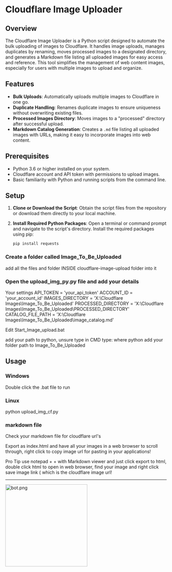 # Cloudflare Image Uploader

## Overview

The Cloudflare Image Uploader is a Python script designed to automate the bulk uploading of images to Cloudflare. It handles image uploads, manages duplicates by renaming, moves processed images to a designated directory, and generates a Markdown file listing all uploaded images for easy access and reference. This tool simplifies the management of web content images, especially for users with multiple images to upload and organize.

## Features

- **Bulk Uploads**: Automatically uploads multiple images to Cloudflare in one go.
- **Duplicate Handling**: Renames duplicate images to ensure uniqueness without overwriting existing files.
- **Processed Images Directory**: Moves images to a "processed" directory after successful upload.
- **Markdown Catalog Generation**: Creates a `.md` file listing all uploaded images with URLs, making it easy to incorporate images into web content.

## Prerequisites

- Python 3.6 or higher installed on your system.
- Cloudflare account and API token with permissions to upload images.
- Basic familiarity with Python and running scripts from the command line.

## Setup

1. **Clone or Download the Script**: Obtain the script files from the repository or download them directly to your local machine.

2. **Install Required Python Packages**:
   Open a terminal or command prompt and navigate to the script's directory. Install the required packages using pip:

   ```bash
   pip install requests

### Create a folder called Image_To_Be_Uploaded

add all the files and folder INSIDE cloudflare-image-upload folder into it


### Open the upload_img_py.py file and add your details 

Your settings
API_TOKEN = 'your_api_token'
ACCOUNT_ID = 'your_account_id'
IMAGES_DIRECTORY = 'X:\\Cloudflare Images\\Image_To_Be_Uploaded'
PROCESSED_DIRECTORY = 'X:\\Cloudflare Images\\Image_To_Be_Uploaded\\PROCESSED_DIRECTORY'
CATALOG_FILE_PATH = 'X:\\Cloudflare Images\\Image_To_Be_Uploaded\\image_catalog.md'


Edit Start_Image_upload.bat

add your path to python, unsure type in CMD type:  where python 
add your folder path to Image_To_Be_Uploaded

## Usage

### Windows
Double click the .bat file to run


### Linux 

python upload_img_cf.py


### markdown file

Check your markdown file for cloudflare url's 

Export as index.html and have all your images in a web browser to scroll through, right click to copy image url for pasting in your applications!



Pro Tip use notepad + + with Markdown viewer and just click export to html, double click html to open in web browser, find your image and right click save image link ( which is the cloudflare image url! 

---

<img src="https://imagedelivery.net/WfhVb8dSNAAvdXUdMfBuPQ/130577bc-512d-4a7e-9293-fe548d591700/public" alt="bot.png" width="256" />

